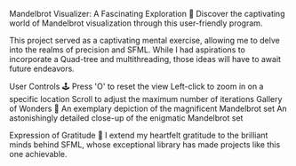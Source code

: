 Mandelbrot Visualizer: A Fascinating Exploration 🔬
Discover the captivating world of Mandelbrot visualization through this user-friendly program.

This project served as a captivating mental exercise, allowing me to delve into the realms of precision and SFML. While I had aspirations to incorporate a Quad-tree and multithreading, those ideas will have to await future endeavors.

User Controls 🕹
Press 'O' to reset the view
Left-click to zoom in on a specific location
Scroll to adjust the maximum number of iterations
Gallery of Wonders 📸
An exemplary depiction of the magnificent Mandelbrot set
An astonishingly detailed close-up of the enigmatic Mandelbrot set

Expression of Gratitude 🍗
I extend my heartfelt gratitude to the brilliant minds behind SFML, whose exceptional library has made projects like this one achievable.





